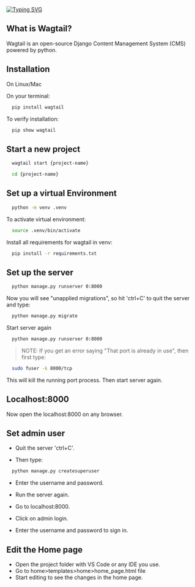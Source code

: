 [![Typing SVG](https://readme-typing-svg.demolab.com/?lines=Learn+Wagtail;Beginner+Friendly;Follow+README.md+for+steps)](https://git.io/typing-svg)

## What is Wagtail?
Wagtail is an open-source Django Content Management System (CMS) powered by python.

## Installation

On Linux/Mac

On your terminal:

```bash
  pip install wagtail
```
To verify installation:
```bash
  pip show wagtail
```

## Start a new project

```bash
  wagtail start {project-name}
```

```bash
  cd {project-name}
```

## Set up a virtual Environment

```bash
  python -m venv .venv
```

To activate virtual environment:
```bash
  source .venv/bin/activate
```

Install all requirements for wagtail in venv:
```bash
  pip install -r requirements.txt
```

## Set up the server
```bash
  python manage.py runserver 0:8000
```

Now you will see "unapplied migrations", so hit 'ctrl+C' to quit the server and type:
```bash
  python manage.py migrate
```

Start server again
```bash
  python manage.py runserver 0:8000
```

> NOTE: If you get an error saying "That port is already in use", then first type:
```bash
  sudo fuser -k 8000/tcp
```
This will kill the running port process.
Then start server again.

## Localhost:8000

Now open the localhost:8000 on any browser.

## Set admin user

- Quit the server 'ctrl+C'.

- Then type:
```bash
  python manage.py createsuperuser
```
- Enter the username and password.

- Run the server again.

- Go to localhost:8000.

- Click on admin login.

- Enter the username and password to sign in.

## Edit the Home page

- Open the project folder with VS Code or any IDE you use.
- Go to home>templates>home>home_page.html file
- Start editing to see the changes in the home page.
